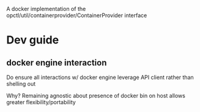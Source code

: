 A docker implementation of the
opctl/util/containerprovider/ContainerProvider interface


# Dev guide

## docker engine interaction

Do ensure all interactions w/ docker engine leverage API client rather
than shelling out

Why? Remaining agnostic about presence of docker bin on host allows
greater flexibility/portability
